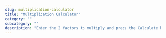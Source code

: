 ```yaml
---
slug: multiplication-calculator
title: "Multiplication Calculator"
category: ""
subcategory: ""
description: "Enter the 2 factors to multiply and press the Calculate button:"
---
```


